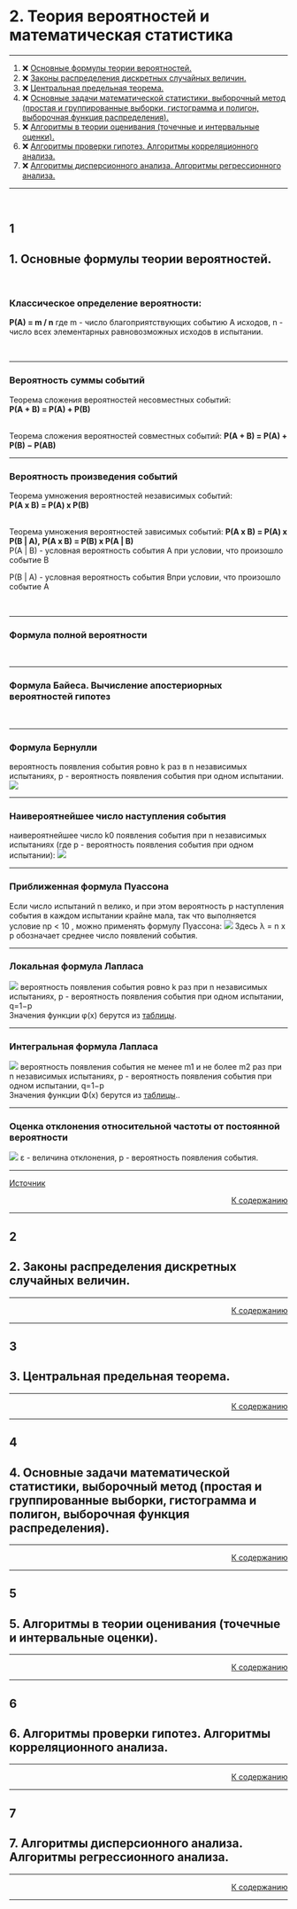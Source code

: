 #

<div id="md-top">
  <h1>2. Теория вероятностей и математическая статистика</h1>
</div>

<hr/>
<ol>
  <li>❌ <a href="#_1"> Основные формулы теории вероятностей.</a></li>
  <li>❌ <a href="#_2"> Законы распределения дискретных случайных величин.</a></li>
  <li>❌ <a href="#_3"> Центральная предельная теорема.</a></li>
  <li>❌ <a href="#_4"> Основные задачи математической статистики, выборочный метод (простая и группированные выборки, гистограмма и полигон, выборочная функция распределения). </a></li>
  <li>❌ <a href="#_5"> Алгоритмы в теории оценивания (точечные и интервальные оценки). </a></li>
  <li>❌ <a href="#_6"> Алгоритмы проверки гипотез. Алгоритмы корреляционного анализа. </a></li>
  <li>❌ <a href="#_7"> Алгоритмы дисперсионного анализа. Алгоритмы регрессионного анализа. </a></li>
</ol>
<hr/>
<br />

## 1

<h2> 1. Основные формулы теории вероятностей. </h2>

<br />
<h3>Классическое определение вероятности:</h3>

<b>P(A) = m / n</b>
где m - число благоприятствующих событию A исходов, n - число всех элементарных равновозможных исходов в испытании.

<br />
<hr />
<h3>Вероятность суммы событий</h3>

Теорема сложения вероятностей несовместных событий:
<br />
<b>P(A + B) = P(A) + P(B)</b>

<br />
Теорема сложения вероятностей совместных событий:
<b>P(A + B) = P(A) + P(B) − P(AB)</b>

<br />
<hr />
<h3>Вероятность произведения событий</h3>

Теорема умножения вероятностей независимых событий:
<br />
<b>P(A x B) = P(A) x P(B)</b>

<br />
Теорема умножения вероятностей зависимых событий:
<b>P(A x B) = P(A) x P(B | A),</b>
<b>P(A x B) = P(B) x P(A | B)</b>

<br />
P(A | B) - условная вероятность события A при условии, что произошло событие B

P(B | A) - условная вероятность события Bпри условии, что произошло событие A

<br />
<hr />
<h3>Формула полной вероятности</h3>

<br />
<hr />
<h3>Формула Байеса. Вычисление апостериорных вероятностей гипотез</h3>

<br />
<hr />
<h3>Формула Бернулли</h3>
вероятность появления события ровно k раз в n независимых испытаниях, p - вероятность появления события при одном испытании.

<img class='img' src="/img/pi/2/bernuli.png"/>

<br />
<hr />
<h3>Наивероятнейшее число наступления события</h3>
наивероятнейшее число k0 появления события при n независимых испытаниях (где p - вероятность появления события при одном испытании):
<img class='img' src="/img/pi/2/min.png"/>

<br />
<hr />
<h3>Приближенная формула Пуассона</h3>
Если число испытаний n велико, и при этом вероятность p наступления события в каждом испытании крайне мала, так что выполняется условие np < 10 , можно применять формулу Пуассона:
<img class='img' src="/img/pi/2/puson.png"/>
Здесь λ = n x p обозначает среднее число появлений события.

<br />
<hr />
<h3>Локальная формула Лапласа</h3>
<img class='img' src="/img/pi/2/local-laplas.png"/>
вероятность появления события ровно k раз при n независимых испытаниях, p - вероятность появления события при одном испытании, q=1−p

<br />
Значения функции φ(x) берутся из <a href="https://www.matburo.ru/tv/tablephi1.pdf" >таблицы</a>.
<br />

<hr />
<h3>Интегральная формула Лапласа</h3>
<img class='img' src="/img/pi/2/integral-laplas.png"/>
вероятность появления события не менее m1 и не более m2 раз при n независимых испытаниях, p - вероятность появления события при одном испытании, q=1−p

<br />
Значения функции Φ(x) берутся из <a href="https://www.matburo.ru/tv/tablephi2.pdf" >таблицы</a>..

<br />
<hr />
<h3>Оценка отклонения относительной частоты от постоянной вероятности</h3>
<img class='img' src="/img/pi/2/off.png"/>
ε - величина отклонения, p - вероятность появления события.

<hr/>
<a href="https://www.matburo.ru/tv_spr_sub.php?p=1">Источник</a>
<p align="right"><a href="#md-top">К содержанию</a></p>
<hr/>

## 2

<h2> 2. Законы распределения дискретных случайных величин.  </h2>

<hr/>
<p align="right"><a href="#md-top">К содержанию</a></p>
<hr/>

## 3

<h2> 3. Центральная предельная теорема. </h2>

<hr/>
<p align="right"><a href="#md-top">К содержанию</a></p>
<hr/>

## 4

<h2> 4. Основные задачи математической статистики, выборочный метод (простая и группированные выборки, гистограмма и полигон, выборочная функция распределения).   </h2>

<hr/>
<p align="right"><a href="#md-top">К содержанию</a></p>
<hr/>

## 5

<h2> 5. Алгоритмы в теории оценивания (точечные и интервальные оценки).   </h2>

<hr/>
<p align="right"><a href="#md-top">К содержанию</a></p>
<hr/>

## 6

<h2> 6. Алгоритмы проверки гипотез. Алгоритмы корреляционного анализа.   </h2>

<hr/>
<p align="right"><a href="#md-top">К содержанию</a></p>
<hr/>

## 7

<h2> 7. Алгоритмы дисперсионного анализа. Алгоритмы регрессионного анализа.   </h2>

<hr/>
<p align="right"><a href="#md-top">К содержанию</a></p>
<hr/>
